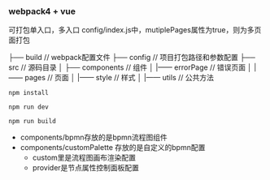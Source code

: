 ### webpack4 + vue 
可打包单入口，多入口
config/index.js中，mutiplePages属性为true，则为多页面打包

├── build                                       // webpack配置文件
├── config                                      // 项目打包路径和参数配置
├── src                                         // 源码目录
│   ├── components                              // 组件
│   |—— errorPage                              // 错误页面
│   |—— pages                              // 页面
│   |—— style                              // 样式
│   |—— utils                              // 公共方法


``` npm install ```

```npm run dev ```

```npm run build```

- components/bpmn存放的是bpmn流程图组件
- components/customPalette 存放的是自定义的bpmn配置
  - custom里是流程图画布渲染配置
  - provider是节点属性控制面板配置